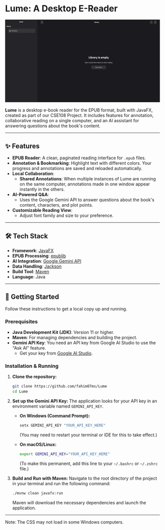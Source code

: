 # Lume: A Desktop E-Reader
[![Lume Demo Video](./image/thumbnail.png)](https://www.loom.com/embed/dc69d97d58424c22ba5b61d69f0c9059?sid=964896d7-1ff0-4b26-ba28-deab97e5bcdb)

**Lume** is a desktop e-book reader for the EPUB format, built with JavaFX, created as part of our CSE108 Project. It includes features for annotation, collaborative reading on a single computer, and an AI assistant for answering questions about the book's content.

---

## ✨ Features

-   **EPUB Reader**: A clean, paginated reading interface for `.epub` files.
-   **Annotation & Bookmarking**: Highlight text with different colors. Your progress and annotations are saved and reloaded automatically.
-   **Local Collaboration**:
    -   **Shared Annotations**: When multiple instances of Lume are running on the same computer, annotations made in one window appear instantly in the others.
-   **AI-Powered Q&A**:
    -   Uses the Google Gemini API to answer questions about the book's content, characters, and plot points.
-   **Customizable Reading View**:
    -   Adjust font family and size to your preference.

---

## 🛠️ Tech Stack

-   **Framework**: [JavaFX](https://openjfx.io/)
-   **EPUB Processing**: [epublib](https://github.com/psiegman/epublib)
-   **AI Integration**: [Google Gemini API](https://ai.google.dev/docs/gemini_api_overview)
-   **Data Handling**: [Jackson](https://github.com/FasterXML/jackson)
-   **Build Tool**: [Maven](https://maven.apache.org/)
-   **Language**: Java

---

## 🚀 Getting Started

Follow these instructions to get a local copy up and running.

### Prerequisites

-   **Java Development Kit (JDK)**: Version 11 or higher.
-   **Maven**: For managing dependencies and building the project.
-   **Gemini API Key**: You need an API key from Google AI Studio to use the "Ask AI" feature.
    -   Get your key from [Google AI Studio](https://aistudio.google.com/app/apikey).

### Installation & Running

1.  **Clone the repository:**
    ```sh
    git clone https://github.com/fahim07ms/Lume
    cd Lume
    ```

2.  **Set up the Gemini API Key:**
    The application looks for your API key in an environment variable named `GEMINI_API_KEY`.

    -   **On Windows (Command Prompt):**
        ```sh
        setx GEMINI_API_KEY "YOUR_API_KEY_HERE"
        ```
        (You may need to restart your terminal or IDE for this to take effect.)

    -   **On macOS/Linux:**
        ```sh
        export GEMINI_API_KEY="YOUR_API_KEY_HERE"
        ```
        (To make this permanent, add this line to your `~/.bashrc` or `~/.zshrc` file.)

3.  **Build and Run with Maven:**
    Navigate to the root directory of the project in your terminal and run the following command:
    ```sh
    ./mvnw clean javafx:run
    ```
    Maven will download the necessary dependencies and launch the application.
---
Note: The CSS may not load in some Windows computers. 
